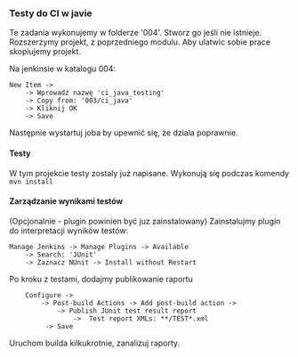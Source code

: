 ### Testy do CI w javie

Te zadania wykonujemy w folderze '004'. Stworz go jeśli nie istnieje.
Rozszerzymy projekt, z poprzedniego modulu. Aby ulatwic sobie prace skopiujemy projekt.

Na jenkinsie w katalogu 004:
    
    New Item ->
        -> Wprowadź nazwę 'ci_java_testing'
        -> Copy from: '003/ci_java'
        -> Kliknij OK
        -> Save
            
Następnie wystartuj joba by upewnić się, że dziala poprawnie.

#### Testy

W tym projekcie testy zostaly już napisane. Wykonują się podczas komendy ``mvn install``

#### Zarządzanie wynikami testów

(Opcjonalnie - plugin powinien być juz zainstalowany) Zainstalujmy plugin do interpretacji wyników testów:

    Manage Jenkins -> Manage Plugins -> Available 
        -> Search: 'JUnit'
        -> Zaznacz NUnit -> Install without Restart
        
Po kroku z testami, dodajmy publikowanie raportu

        Configure -> 
            -> Post-build Actions -> Add post-build action ->
                -> Publish JUnit test result report
                    -> 	Test report XMLs: **/TEST*.xml
             -> Save

Uruchom builda kilkukrotnie, zanalizuj raporty.